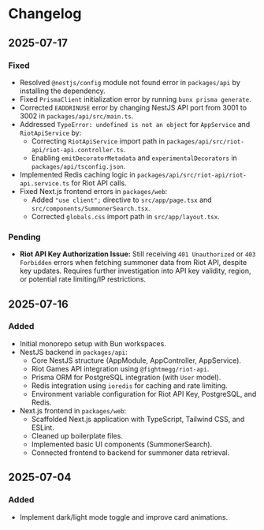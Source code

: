 # Changelog

## 2025-07-17

### Fixed

- Resolved `@nestjs/config` module not found error in `packages/api` by installing the dependency.
- Fixed `PrismaClient` initialization error by running `bunx prisma generate`.
- Corrected `EADDRINUSE` error by changing NestJS API port from 3001 to 3002 in `packages/api/src/main.ts`.
- Addressed `TypeError: undefined is not an object` for `AppService` and `RiotApiService` by:
  - Correcting `RiotApiService` import path in `packages/api/src/riot-api/riot-api.controller.ts`.
  - Enabling `emitDecoratorMetadata` and `experimentalDecorators` in `packages/api/tsconfig.json`.
- Implemented Redis caching logic in `packages/api/src/riot-api/riot-api.service.ts` for Riot API calls.
- Fixed Next.js frontend errors in `packages/web`:
  - Added `"use client";` directive to `src/app/page.tsx` and `src/components/SummonerSearch.tsx`.
  - Corrected `globals.css` import path in `src/app/layout.tsx`.

### Pending

- **Riot API Key Authorization Issue:** Still receiving `401 Unauthorized` or `403 Forbidden` errors when fetching summoner data from Riot API, despite key updates. Requires further investigation into API key validity, region, or potential rate limiting/IP restrictions.

## 2025-07-16

### Added

- Initial monorepo setup with Bun workspaces.
- NestJS backend in `packages/api`:
  - Core NestJS structure (AppModule, AppController, AppService).
  - Riot Games API integration using `@fightmegg/riot-api`.
  - Prisma ORM for PostgreSQL integration (with `User` model).
  - Redis integration using `ioredis` for caching and rate limiting.
  - Environment variable configuration for Riot API Key, PostgreSQL, and Redis.
- Next.js frontend in `packages/web`:
  - Scaffolded Next.js application with TypeScript, Tailwind CSS, and ESLint.
  - Cleaned up boilerplate files.
  - Implemented basic UI components (SummonerSearch).
  - Connected frontend to backend for summoner data retrieval.

## 2025-07-04

### Added

- Implement dark/light mode toggle and improve card animations.
